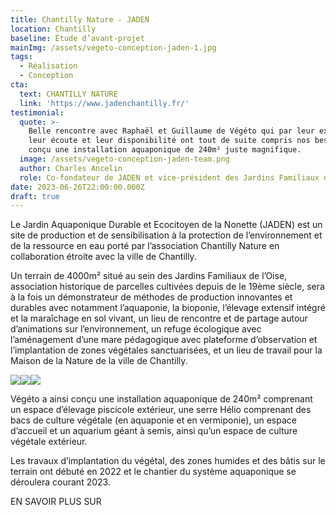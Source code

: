 ```yaml
---
title: Chantilly Nature - JADEN
location: Chantilly
baseline: Étude d’avant-projet
mainImg: /assets/vegeto-conception-jaden-1.jpg
tags:
  - Réalisation
  - Conception
cta:
  text: CHANTILLY NATURE
  link: 'https://www.jadenchantilly.fr/'
testimonial:
  quote: >-
    Belle rencontre avec Raphaël et Guillaume de Végéto qui par leur expertise,
    leur écoute et leur disponibilité ont tout de suite compris nos besoins et
    conçu une installation aquaponique de 240m² juste magnifique.
  image: /assets/vegeto-conception-jaden-team.png
  author: Charles Ancelin
  role: Co-fondateur de JADEN et vice-président des Jardins Familiaux de l’Oise
date: 2023-06-26T22:00:00.000Z
draft: true
---
```


Le Jardin Aquaponique Durable et Ecocitoyen de la Nonette (JADEN) est un site de production et de sensibilisation à la protection de l’environnement et de la ressource en eau porté par l’association Chantilly Nature en collaboration étroite avec la ville de Chantilly.

Un terrain de 4000m² situé au sein des Jardins Familiaux de l’Oise, association historique de parcelles cultivées depuis de le 19ème siècle, sera à la fois un démonstrateur de méthodes de production innovantes et durables avec notamment l’aquaponie, la bioponie, l’élevage extensif intégré et la maraîchage en sol vivant, un lieu de rencontre et de partage autour d’animations sur l’environnement, un refuge écologique avec l’aménagement d’une mare pédagogique avec plateforme d’observation et l’implantation de zones végétales sanctuarisées, et un lieu de travail pour la Maison de la Nature de la ville de Chantilly.

![](/assets/vegeto-conception-jaden-3.jpg)![](/assets/vegeto-conception-jaden-2.jpg)![](/assets/vegeto-conception-jaden-5.jpg)

Végéto a ainsi conçu une installation aquaponique de 240m² comprenant un espace d’élevage piscicole extérieur, une serre Hélio comprenant des bacs de culture végétale (en aquaponie et en vermiponie), un espace d’accueil et un aquarium géant à semis, ainsi qu’un espace de culture végétale extérieur.

Les travaux d’implantation du végétal, des zones humides et des bâtis sur le terrain ont débuté en 2022 et le chantier du système aquaponique se déroulera courant 2023.

EN SAVOIR PLUS SUR
